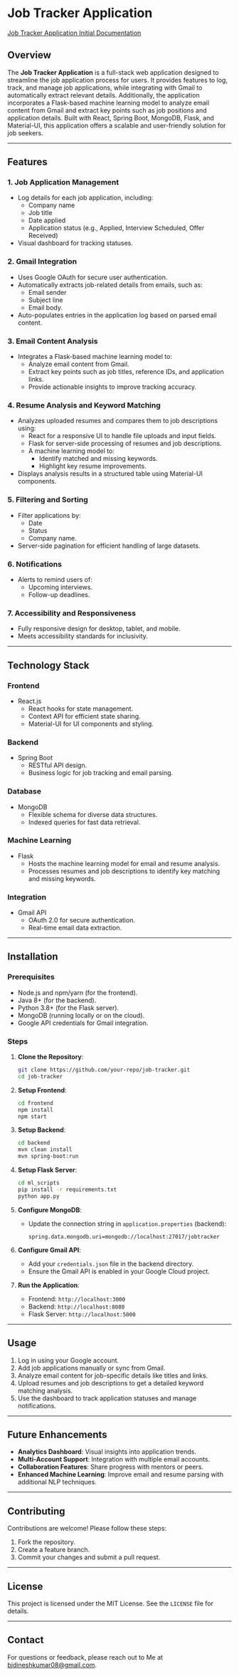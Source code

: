 # Job Tracker Application

[Job Tracker Application Initial Documentation](Job_Tracker_application_documentation.pdf)


## Overview
The **Job Tracker Application** is a full-stack web application designed to streamline the job application process for users. It provides features to log, track, and manage job applications, while integrating with Gmail to automatically extract relevant details. Additionally, the application incorporates a Flask-based machine learning model to analyze email content from Gmail and extract key points such as job positions and application details. Built with React, Spring Boot, MongoDB, Flask, and Material-UI, this application offers a scalable and user-friendly solution for job seekers.

---

## Features

### 1. **Job Application Management**
- Log details for each job application, including:
  - Company name
  - Job title
  - Date applied
  - Application status (e.g., Applied, Interview Scheduled, Offer Received)
- Visual dashboard for tracking statuses.

### 2. **Gmail Integration**
- Uses Google OAuth for secure user authentication.
- Automatically extracts job-related details from emails, such as:
  - Email sender
  - Subject line
  - Email body.
- Auto-populates entries in the application log based on parsed email content.

### 3. **Email Content Analysis**
- Integrates a Flask-based machine learning model to:
  - Analyze email content from Gmail.
  - Extract key points such as job titles, reference IDs, and application links.
  - Provide actionable insights to improve tracking accuracy.

### 4. **Resume Analysis and Keyword Matching**
- Analyzes uploaded resumes and compares them to job descriptions using:
  - React for a responsive UI to handle file uploads and input fields.
  - Flask for server-side processing of resumes and job descriptions.
  - A machine learning model to:
    - Identify matched and missing keywords.
    - Highlight key resume improvements.
- Displays analysis results in a structured table using Material-UI components.

### 5. **Filtering and Sorting**
- Filter applications by:
  - Date
  - Status
  - Company name.
- Server-side pagination for efficient handling of large datasets.

### 6. **Notifications**
- Alerts to remind users of:
  - Upcoming interviews.
  - Follow-up deadlines.

### 7. **Accessibility and Responsiveness**
- Fully responsive design for desktop, tablet, and mobile.
- Meets accessibility standards for inclusivity.

---

## Technology Stack

### **Frontend**
- React.js
  - React hooks for state management.
  - Context API for efficient state sharing.
  - Material-UI for UI components and styling.

### **Backend**
- Spring Boot
  - RESTful API design.
  - Business logic for job tracking and email parsing.

### **Database**
- MongoDB
  - Flexible schema for diverse data structures.
  - Indexed queries for fast data retrieval.

### **Machine Learning**
- Flask
  - Hosts the machine learning model for email and resume analysis.
  - Processes resumes and job descriptions to identify key matching and missing keywords.

### **Integration**
- Gmail API
  - OAuth 2.0 for secure authentication.
  - Real-time email data extraction.

---

## Installation

### Prerequisites
- Node.js and npm/yarn (for the frontend).
- Java 8+ (for the backend).
- Python 3.8+ (for the Flask server).
- MongoDB (running locally or on the cloud).
- Google API credentials for Gmail integration.

### Steps

1. **Clone the Repository**:
   ```bash
   git clone https://github.com/your-repo/job-tracker.git
   cd job-tracker
   ```

2. **Setup Frontend**:
   ```bash
   cd frontend
   npm install
   npm start
   ```

3. **Setup Backend**:
   ```bash
   cd backend
   mvn clean install
   mvn spring-boot:run
   ```

4. **Setup Flask Server**:
   ```bash
   cd ml_scripts
   pip install -r requirements.txt
   python app.py
   ```

5. **Configure MongoDB**:
   - Update the connection string in `application.properties` (backend):
     ```properties
     spring.data.mongodb.uri=mongodb://localhost:27017/jobtracker
     ```

6. **Configure Gmail API**:
   - Add your `credentials.json` file in the backend directory.
   - Ensure the Gmail API is enabled in your Google Cloud project.

7. **Run the Application**:
   - Frontend: `http://localhost:3000`
   - Backend: `http://localhost:8080`
   - Flask Server: `http://localhost:5000`

---

## Usage
1. Log in using your Google account.
2. Add job applications manually or sync from Gmail.
3. Analyze email content for job-specific details like titles and links.
4. Upload resumes and job descriptions to get a detailed keyword matching analysis.
5. Use the dashboard to track application statuses and manage notifications.

---

## Future Enhancements
- **Analytics Dashboard**: Visual insights into application trends.
- **Multi-Account Support**: Integration with multiple email accounts.
- **Collaboration Features**: Share progress with mentors or peers.
- **Enhanced Machine Learning**: Improve email and resume parsing with additional NLP techniques.

---

## Contributing
Contributions are welcome! Please follow these steps:
1. Fork the repository.
2. Create a feature branch.
3. Commit your changes and submit a pull request.

---

## License
This project is licensed under the MIT License. See the `LICENSE` file for details.

---

## Contact
For questions or feedback, please reach out to Me at bjdineshkumar08@gmail.com.
